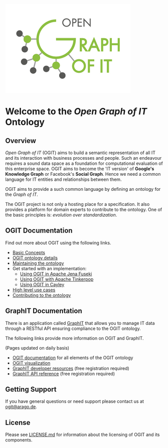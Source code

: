 ![Logo](/docs/images/OGIT_Logo.jpg)
# Welcome to the _Open Graph of IT_ Ontology

## Overview

_Open Graph of IT_ (OGIT) aims to build a semantic representation of all IT and its interaction with business processes and people.
Such an endeavour requires a sound data space as a foundation for computational evaluation of this enterprise space.
OGIT aims to become the 'IT version' of **Google's Knowledge Graph** or Facebook's **Social Graph**.
Hence we need a common language for IT entities and relationships between them.

OGIT aims to provide a such common language by defining an ontology for the _Graph of IT_.

The OGIT project is not only a hosting place for a specification. It also
provides a platform for domain experts to contribute to the ontology.
One of the basic principles is: _evolution over standardization_.

## OGIT Documentation

Find out more about OGIT using the following links.

* [Basic Concepts](wiki/Basic-Concepts)
* [OGIT ontology details](wiki/OGIT-ontology-details)
* [Maintaining the ontology](wiki/Maintaining-the-ontology)
* Get started with an implementation:
	+ [Using OGIT in Apache Jena Fuseki](wiki/Using-Fuseki)
	+ [Using OGIT with Apache Tinkerpop](wiki/Using-Tinkerpop)
	+ [Using OGIT in Cayley](wiki/Using-Cayley)
* [High level use cases](wiki/High-level-use-cases)
* [Contributing to the ontology](wiki/Contributing)

## GraphIT Documentation

There is an application called [GraphIT](https://graphit.co) that allows you to
manage IT data through a RESTful API ensuring compliance to the OGIT ontology.

The following links provide more information on OGIT and GraphIT.

(Pages updated on daily basis)

* [OGIT documentation](https://graphit.co/ogit_docs/latest) for all elements of the OGIT ontology
* [OGIT visualization](https://graphit.co/ogit/graph.php?dataset=ontology)
* [GraphIT developer resources](https://autopilot.co/docs/5.3.0/html/content/5.3.0-developer-contents.html) (free registration required)
* [GraphIT API reference](https://autopilot.co/docs/5.3.1/html/content/5.3-developer-graphit-rest-api.html) (free registration required)

## Getting Support

If you have general questions or need support please contact us at <ogit@arago.de>.

## License

Please see [LICENSE.md](LICENSE.md) for information about the licensing of OGIT and its components.








